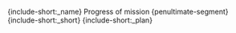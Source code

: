 {include-short:_name}
Progress of mission {penultimate-segment}
{include-short:_short}
{include-short:_plan}